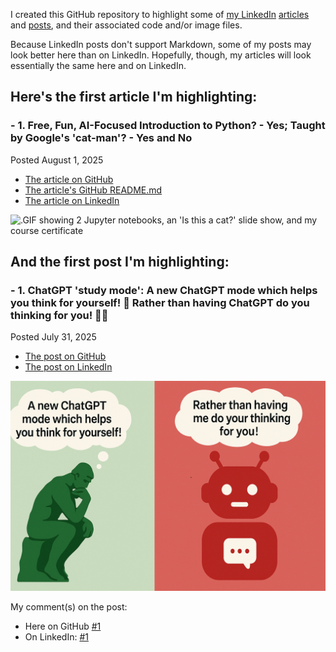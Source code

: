 I created this GitHub repository to highlight some of [my LinkedIn](https://www.linkedin.com/in/russelljqa/) [articles](https://www.linkedin.com/in/russelljqa/recent-activity/articles/) and [posts](https://www.linkedin.com/in/russelljqa/recent-activity/all/), and their associated code and/or image files.

Because LinkedIn posts don't support Markdown, some of my posts may look better here than on LinkedIn. Hopefully, though, my articles will look essentially the same here and on LinkedIn.

## Here's the first article I'm highlighting:

### **- 1.** Free, Fun, AI-Focused Introduction to Python? - Yes; Taught by Google's 'cat-man'? - Yes and No
Posted August 1, 2025<br>

- [The article on GitHub](articles\20250801-fun-python-course\article.md)<br>
- [The article's GitHub README.md](articles\20250801-fun-python-course\README.md)<br>
- [The article on LinkedIn](https://www.linkedin.com/pulse/free-fun-ai-focused-introduction-python-yes-taught-googles-johnson-py6oc)

![.GIF showing 2 Jupyter notebooks, an 'Is this a cat?' slide show, and my course certificate](articles/20250804-fun-python-course/images/fun-python-course.gif)

## And the first post I'm highlighting:

### **- 1.** ChatGPT 'study mode': A new ChatGPT mode which helps you think for yourself! 🤔 Rather than having ChatGPT do you thinking for you! 🧠🚫
Posted July 31, 2025<br>

- [The post on GitHub](posts/20250731-chatgpt-study-mode/post.md)<br>
- [The post on LinkedIn](https://www.linkedin.com/posts/activity-7356801249792417794-uBuR/) 

!['The Thinker' thinking 'A new ChatGPT mode which helps you think for yourself!'; Chatbot thinking 'Rather than having me do your thinking for you!'](posts/20250731-chatgpt-study-mode/chatGptStudyMode.png)

My comment(s) on the post:<br>
- Here on GitHub [#1](posts/20250731-chatgpt-study-mode/comment1.md)<br>
- On LinkedIn: [#1](https://www.linkedin.com/feed/update/urn:li:activity:7356801249792417794?commentUrn=urn%3Ali%3Acomment%3A%28activity%3A7356801249792417794%2C7356802025168257024%29&dashCommentUrn=urn%3Ali%3Afsd_comment%3A%287356802025168257024%2Curn%3Ali%3Aactivity%3A7356801249792417794%29) 
